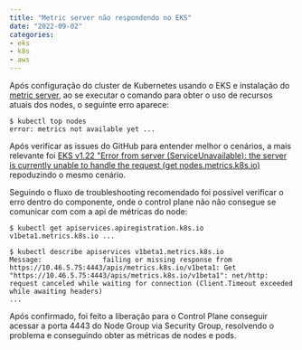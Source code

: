 ```yaml
---
title: "Metric server não respondendo no EKS"
date: "2022-09-02"
categories: 
- eks
- k8s
- aws
---
```


Após configuração do cluster de Kubernetes usando o EKS e instalação do [metric server](https://docs.aws.amazon.com/eks/latest/userguide/metrics-server.html), ao se executar o comando para obter o uso de recursos atuais dos nodes, o seguinte erro aparece:

```
$ kubectl top nodes
error: metrics not available yet ...
```

Após verificar as issues do GitHub para entender melhor o cenários, a mais relevante foi [EKS v1.22 "Error from server (ServiceUnavailable): the server is currently unable to handle the request (get nodes.metrics.k8s.io)](https://github.com/kubernetes-sigs/metrics-server/issues/1024) repoduzindo o mesmo cenário.

Seguindo o fluxo de troubleshooting recomendado foi possível verificar o erro dentro do componente, onde o control plane não não consegue se comunicar com com a api de métricas do node:

```
$ kubectl get apiservices.apiregistration.k8s.io
v1beta1.metrics.k8s.io ...

$ kubectl describe apiservices v1beta1.metrics.k8s.io
Message:               failing or missing response from https://10.46.5.75:4443/apis/metrics.k8s.io/v1beta1: Get "https://10.46.5.75:4443/apis/metrics.k8s.io/v1beta1": net/http: request canceled while waiting for connection (Client.Timeout exceeded while awaiting headers)
...
```

Após confirmado, foi feito a liberação para o Control Plane conseguir acessar a porta 4443 do Node Group via Security Group, resolvendo o problema e conseguindo obter as métricas de nodes e pods.
